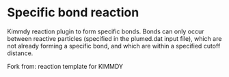 # Specific bond reaction 

Kimmdy reaction plugin to form specific bonds. Bonds can only occur between reactive particles (specified in the plumed.dat input file), which are not already forming a specific bond, and which are within a specified cutoff distance.

Fork from: reaction template for KIMMDY

